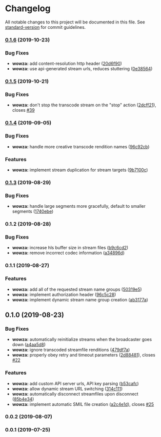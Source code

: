 # Changelog

All notable changes to this project will be documented in this file. See [standard-version](https://github.com/conventional-changelog/standard-version) for commit guidelines.

### [0.1.6](https://github.com/livepeer/livepeer-wowza/compare/0.1.5...0.1.6) (2019-10-23)


### Bug Fixes

* **wowza:** add content-resolution http header ([20d6f90](https://github.com/livepeer/livepeer-wowza/commit/20d6f90))
* **wowza:** use api-generated stream urls, reduces stuttering ([0e38564](https://github.com/livepeer/livepeer-wowza/commit/0e38564))

### [0.1.5](https://github.com/livepeer/livepeer-wowza/compare/0.1.4...0.1.5) (2019-10-21)


### Bug Fixes

* **wowza:** don't stop the transcode stream on the "stop" action ([2dcff21](https://github.com/livepeer/livepeer-wowza/commit/2dcff21)), closes [#39](https://github.com/livepeer/livepeer-wowza/issues/39)

### [0.1.4](https://github.com/livepeer/livepeer-wowza/compare/0.1.3...0.1.4) (2019-09-05)


### Bug Fixes

* **wowza:** handle more creative transcode rendition names ([96c92cb](https://github.com/livepeer/livepeer-wowza/commit/96c92cb))


### Features

* **wowza:** implement stream duplication for stream targets ([9b7100c](https://github.com/livepeer/livepeer-wowza/commit/9b7100c))

### [0.1.3](https://github.com/livepeer/livepeer-wowza/compare/0.1.2...0.1.3) (2019-08-29)


### Bug Fixes

* **wowza:** handle large segments more gracefully, default to smaller segments ([1740ebe](https://github.com/livepeer/livepeer-wowza/commit/1740ebe))

### 0.1.2 (2019-08-28)


### Bug Fixes

* **wowza:** increase hls buffer size in stream files ([b9c6cd2](https://github.com/livepeer/livepeer-wowza/commit/b9c6cd2))
* **wowza:** remove incorrect codec information ([a34896d](https://github.com/livepeer/livepeer-wowza/commit/a34896d))

### 0.1.1 (2019-08-27)


### Features

* **wowza:** add all of the requested stream name groups ([50319e5](https://github.com/livepeer/livepeer-wowza/commit/50319e5))
* **wowza:** implement authorization header ([96c5c28](https://github.com/livepeer/livepeer-wowza/commit/96c5c28))
* **wowza:** implement dynamic stream name group creation ([ab3177a](https://github.com/livepeer/livepeer-wowza/commit/ab3177a))

## 0.1.0 (2019-08-23)


### Bug Fixes

* **wowza:** automatically reinitialize streams when the broadcaster goes down ([a4aa5d8](https://github.com/livepeer/livepeer-wowza/commit/a4aa5d8))
* **wowza:** ignore transcoded streamfile renditions ([479df7a](https://github.com/livepeer/livepeer-wowza/commit/479df7a))
* **wowza:** properly obey retry and timeout parameters ([2d88481](https://github.com/livepeer/livepeer-wowza/commit/2d88481)), closes [#22](https://github.com/livepeer/livepeer-wowza/issues/22)


### Features

* **wowza:** add custom API server urls, API key parsing ([b53cafc](https://github.com/livepeer/livepeer-wowza/commit/b53cafc))
* **wowza:** allow dynamic stream URL switching ([314c111](https://github.com/livepeer/livepeer-wowza/commit/314c111))
* **wowza:** automatically disconnect streamfiles upon disconnect ([85b4e34](https://github.com/livepeer/livepeer-wowza/commit/85b4e34))
* **wowza:** implement automatic SMIL file creation ([a2c4e1d](https://github.com/livepeer/livepeer-wowza/commit/a2c4e1d)), closes [#25](https://github.com/livepeer/livepeer-wowza/issues/25)

### 0.0.2 (2019-08-07)

### 0.0.1 (2019-07-25)
